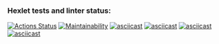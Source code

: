 ### Hexlet tests and linter status:
[![Actions Status](https://github.com/sushilyaz/java-project-61/actions/workflows/hexlet-check.yml/badge.svg)](https://github.com/sushilyaz/java-project-61/actions)
[![Maintainability](https://api.codeclimate.com/v1/badges/b819386f70284d128fff/maintainability)](https://codeclimate.com/github/sushilyaz/java-project-61/maintainability)
[![asciicast](https://asciinema.org/a/U70SnCYEIy47CEgrB31BLDQV0.svg)](https://asciinema.org/a/U70SnCYEIy47CEgrB31BLDQV0)
[![asciicast](https://asciinema.org/a/JrrJgIHCedmeda9jQT4hebpKc.svg)](https://asciinema.org/a/JrrJgIHCedmeda9jQT4hebpKc)
[![asciicast](https://asciinema.org/a/UdvEMBkiip9vbz9wg1bldMW75.svg)](https://asciinema.org/a/UdvEMBkiip9vbz9wg1bldMW75)
[![asciicast](https://asciinema.org/a/AfEEOz3fwcwrCTluzZt9ApR2j.svg)](https://asciinema.org/a/AfEEOz3fwcwrCTluzZt9ApR2j)
